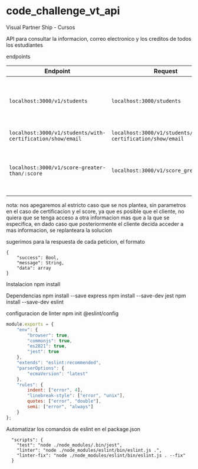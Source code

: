 # code_challenge_vt_api
Visual Partner Ship - Cursos

API para consultar la informacion, correo electronico y los creditos de todos los estudiantes

endpoints 

| Endpoint | Request | Response |
|---|---|---|
| `localhost:3000/v1/students` | `localhost:3000/students` | `{"success": true, "message": "", "data":{ "qty": 51, "students": [{"id": "6264d5d89f1df827eb84bb23","name": "Warren","email": "Todd@visualpartnership.xyz","credits": 508,"enrollments": ["Visual Thinking Intermedio","Visual Thinking Avanzado"], ...]}` |
| `localhost:3000/v1/students/with-certification/show/email` | `localhost:3000/v1/students/with-certification/show/email` | `["success": true, "message": "", "data": {"qty": 11, "data":{[{email: "Todd@visualpartnership.xyz"}, ....]}` |
| `localhost:3000/v1/score-greater-than/:score` | `localhost:3000/v1/score_greater_than` | `{"success": true, "message": "", "data":{[{"id": "6264d5d89f1df827eb84bb23","name": "Warren","email": "Todd@visualpartnership.xyz","credits": 508,"enrollments": ["Visual Thinking Intermedio","Visual Thinking Avanzado"], ...]}` |

nota:
nos apegaremos al estricto caso que se nos plantea, sin parametros en el caso de certificacion y el score,
ya que es posible que el cliente, no quiera que se tenga acceso a otra informacion mas que a la que se especifica,
en dado caso que posteriormente el cliente decida acceder a mas informacion, se replanteara la solucion

sugerimos para la respuesta de cada peticion, el formato
```
{
    "success": Bool,
    "message": String,
    "data": array
}
```

Instalacion
npm install

Dependencias
npm install --save express
npm install --save-dev jest
npm install --save-dev eslint

configuracion de linter
npm init @eslint/config

```javascript
module.exports = {
    "env": {
        "browser": true,
        "commonjs": true,
        "es2021": true,
        "jest": true
    },
    "extends": "eslint:recommended",
    "parserOptions": {
        "ecmaVersion": "latest"
    },
    "rules": {
        indent: ["error", 4],
        "linebreak-style": ["error", "unix"],
        quotes: ["error", "double"],
        semi: ["error", "always"]
    }
};
```

Automatizar los comandos de eslint en el package.json
```
  "scripts": {
    "test": "node ./node_modules/.bin/jest",
    "linter": "node ./node_modules/eslint/bin/eslint.js .",
    "linter-fix": "node ./node_modules/eslint/bin/eslint.js . --fix"
  }
```
